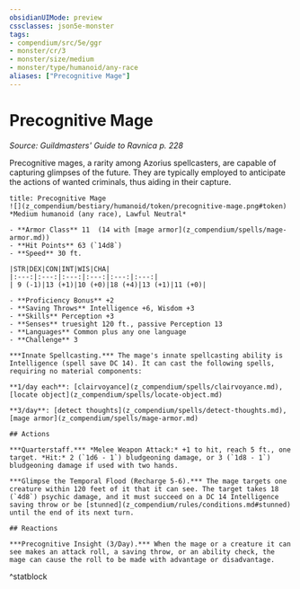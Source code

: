 ```yaml
---
obsidianUIMode: preview
cssclasses: json5e-monster
tags:
- compendium/src/5e/ggr
- monster/cr/3
- monster/size/medium
- monster/type/humanoid/any-race
aliases: ["Precognitive Mage"]
---
```

# Precognitive Mage
*Source: Guildmasters' Guide to Ravnica p. 228*  

Precognitive mages, a rarity among Azorius spellcasters, are capable of capturing glimpses of the future. They are typically employed to anticipate the actions of wanted criminals, thus aiding in their capture.

```ad-statblock
title: Precognitive Mage
![](z_compendium/bestiary/humanoid/token/precognitive-mage.png#token)
*Medium humanoid (any race), Lawful Neutral*

- **Armor Class** 11  (14 with [mage armor](z_compendium/spells/mage-armor.md))
- **Hit Points** 63 (`14d8`)
- **Speed** 30 ft.

|STR|DEX|CON|INT|WIS|CHA|
|:---:|:---:|:---:|:---:|:---:|:---:|
| 9 (-1)|13 (+1)|10 (+0)|18 (+4)|13 (+1)|11 (+0)|

- **Proficiency Bonus** +2
- **Saving Throws** Intelligence +6, Wisdom +3
- **Skills** Perception +3
- **Senses** truesight 120 ft., passive Perception 13
- **Languages** Common plus any one language
- **Challenge** 3

***Innate Spellcasting.*** The mage's innate spellcasting ability is Intelligence (spell save DC 14). It can cast the following spells, requiring no material components:

**1/day each**: [clairvoyance](z_compendium/spells/clairvoyance.md), [locate object](z_compendium/spells/locate-object.md)

**3/day**: [detect thoughts](z_compendium/spells/detect-thoughts.md), [mage armor](z_compendium/spells/mage-armor.md)

## Actions

***Quarterstaff.*** *Melee Weapon Attack:* +1 to hit, reach 5 ft., one target. *Hit:* 2 (`1d6 - 1`) bludgeoning damage, or 3 (`1d8 - 1`) bludgeoning damage if used with two hands.

***Glimpse the Temporal Flood (Recharge 5-6).*** The mage targets one creature within 120 feet of it that it can see. The target takes 18 (`4d8`) psychic damage, and it must succeed on a DC 14 Intelligence saving throw or be [stunned](z_compendium/rules/conditions.md#stunned) until the end of its next turn.

## Reactions

***Precognitive Insight (3/Day).*** When the mage or a creature it can see makes an attack roll, a saving throw, or an ability check, the mage can cause the roll to be made with advantage or disadvantage.
```
^statblock
